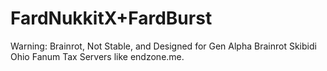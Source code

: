 # FardNukkitX+FardBurst
Warning: Brainrot, Not Stable, and Designed for Gen Alpha Brainrot Skibidi Ohio Fanum Tax Servers like endzone.me.
